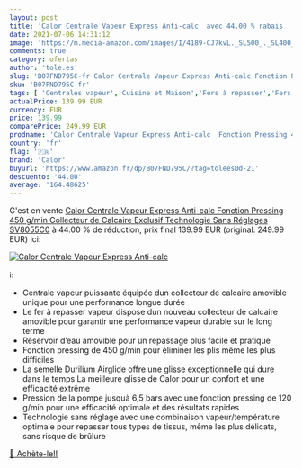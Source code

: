 ```yaml
---
layout: post
title: 'Calor Centrale Vapeur Express Anti-calc  avec 44.00 % rabais '
date: 2021-07-06 14:31:12
image: 'https://m.media-amazon.com/images/I/4189-CJ7kvL._SL500_._SL400_.jpg'
comments: true
category: ofertas
author: 'tole.es'
slug: 'B07FND795C-fr Calor Centrale Vapeur Express Anti-calc Fonction Pressing...'
sku: 'B07FND795C-fr'
tags: [ 'Centrales vapeur','Cuisine et Maison','Fers à repasser','Fers, centrales vapeur et accessoires','calor', ]
actualPrice: 139.99 EUR
currency: EUR
price: 139.99
comparePrice: 249.99 EUR
prodname: 'Calor Centrale Vapeur Express Anti-calc  Fonction Pressing 450 g/min  Collecteur de Calcaire Exclusif  Technologie Sans Réglages SV8055C0'
country: 'fr'
flag: '🇫🇷'
brand: 'Calor'
buyurl: 'https://www.amazon.fr/dp/B07FND795C/?tag=tolees0d-21'
descuento: '44.00'
average: '164.48625'
---
```


C'est en vente [Calor Centrale Vapeur Express Anti-calc  Fonction Pressing 450 g/min  Collecteur de Calcaire Exclusif  Technologie Sans Réglages SV8055C0](https://www.amazon.fr/dp/B07FND795C/?tag=tolees0d-21)  à  44.00 % de réduction, prix final  139.99 EUR (original: 249.99 EUR) ici:

[![Calor Centrale Vapeur Express Anti-calc ](https://m.media-amazon.com/images/I/4189-CJ7kvL._SL500_._SL400_.jpg)](https://www.amazon.fr/dp/B07FND795C/?tag=tolees0d-21)

ℹ️:

- Centrale vapeur puissante équipée dun collecteur de calcaire amovible unique pour une performance longue durée
- Le fer à repasser vapeur dispose dun nouveau collecteur de calcaire amovible pour garantir une performance vapeur durable sur le long terme
- Réservoir d’eau amovible pour un repassage plus facile et pratique
- Fonction pressing de 450 g/min pour éliminer les plis même les plus difficiles
- La semelle Durilium Airglide offre une glisse exceptionnelle qui dure dans le temps La meilleure glisse de Calor pour un confort et une efficacité extrême
- Pression de la pompe jusquà 6,5 bars avec une fonction pressing de 120 g/min pour une efficacité optimale et des résultats rapides
- Technologie sans réglage avec une combinaison vapeur/température optimale pour repasser tous types de tissus, même les plus délicats, sans risque de brûlure

[🛒 Achète-le!!](https://www.amazon.fr/dp/B07FND795C/?tag=tolees0d-21)
